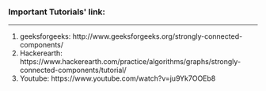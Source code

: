 ### Important Tutorials' link:
***
<ol  type="1">
  <li> geeksforgeeks: http://www.geeksforgeeks.org/strongly-connected-components/</li>
  <li>  Hackerearth: https://www.hackerearth.com/practice/algorithms/graphs/strongly-connected-components/tutorial/ </li>
   <li>  Youtube: https://www.youtube.com/watch?v=ju9Yk7OOEb8 </li>
</ol>
